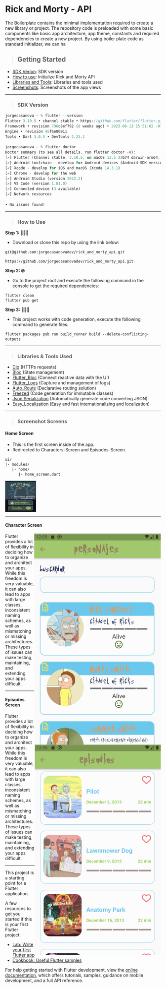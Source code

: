 # Rick and Morty - API
The Boilerplate contains the minimal implementation required to create a new library or project. The repository code is preloaded with some basic components like basic app architecture, app theme, constants and required dependencies to create a new project. By using boiler plate code as standard initializer, we can ha

> ## Getting Started
- [SDK Verion](https://github.com/jorgecasanovadev/rick_and_morty_api#sdk-version): SDK version
- [How to use](https://github.com/jorgecasanovadev/rick_and_morty_api/tree/main#how-to-use): Initialize Rick and Morty API
- [Libraries and Tools](https://github.com/jorgecasanovadev/rick_and_morty_api#libraries--tools-used): Libraries and tools used
- [Screenshots](https://github.com/jorgecasanovadev/rick_and_morty_api/tree/main#how-to-use): Screenshots of the app views


<hr align"center">

> ### SDK Version
```dart
jorgecasanova ~ % flutter --version
Flutter 3.10.5 • channel stable • https://github.com/flutter/flutter.git
Framework • revision 796c8ef792 (8 weeks ago) • 2023-06-13 15:51:02 -0700
Engine • revision 45f6e00911
Tools • Dart 3.0.5 • DevTools 2.23.1

jorgecasanova ~ % flutter doctor
Doctor summary (to see all details, run flutter doctor -v):
[✓] Flutter (Channel stable, 3.10.5, on macOS 13.5 22G74 darwin-arm64, locale en-US)
[✓] Android toolchain - develop for Android devices (Android SDK version 34.0.0)
[✓] Xcode - develop for iOS and macOS (Xcode 14.3.1)
[✓] Chrome - develop for the web
[✓] Android Studio (version 2022.2)
[✓] VS Code (version 1.81.0)
[✓] Connected device (3 available)
[✓] Network resources

• No issues found!
```
<hr align"center">

> ### How to Use 

**Step 1: 🧑🏻‍💻**
- Download or clone this repo by using the link below:
```
git@github.com:jorgecasanovadev/rick_and_morty_api.git
```
```
https://github.com/jorgecasanovadev/rick_and_morty_api.git
```
**Step 2: 🤓**
- Go to the project root and execute the following command in the console to get the required dependencies: 
```
flutter clean
flutter pub get 
```
**Step 3: 🧙🏼‍♂️**
- This project works with code generation, execute the following command to generate files:
```
flutter packages pub run build_runner build --delete-conflicting-outputs
```
<hr align"center">


> ### Libraries & Tools Used

* [Dio](https://github.com/flutterchina/dio) (HTTPs requests)
* [Bloc](https://pub.dev/packages/bloc) (State management)
* [Flutter_Bloc](https://pub.dev/packages/flutter_bloc) (Connect reactive data with the UI)
* [Flutter_Logs](https://pub.dev/packages/flutter_logs) (Capture and management of logs)
* [Auto_Route](https://pub.dev/packages/auto_route) (Declarative routing solution)
* [Freezed](https://pub.dev/packages/freezed) (Code generation for immutable classes)
* [Json Serialization](https://pub.dev/packages/json_serializable) (Automatically generate code converting JSON)
* [Easy_Localization](https://pub.dev/packages/easy_localization) (Easy and fast internationalizing and localization)
<hr align"center">

> ### Screenshot Screens
#### Home Screen

- This is the first screen inside of the app.
- Redirected to Characters-Screen and Episodes-Screen.

```
ui/
|- modules/
   |- home/
      |- home_screen.dart
```
<img align="center" height="100em" width="100em" src="./screenshots/home_screen.png" alt="home-screen">

<hr align"center">


#### Character Screen

<img align="right" src="./screenshots/characters_screen.png" alt="characters-screen">
<p align="left" alt="characters-screen-content">
  Flutter provides a lot of flexibility in deciding how to organize and architect
your apps. While this freedom is very valuable, it can also lead to apps with
large classes, inconsistent naming schemes, as well as mismatching or missing
architectures. These types of issues can make testing, maintaining, and extending
your apps difficult.
</p>
<hr align"center">


#### Episodes Screen

<img align="right" src="./screenshots/episodes_screen.png" alt="characters-screen">
<p align="left" alt="episodes-screen-content">
  Flutter provides a lot of flexibility in deciding how to organize and architect
your apps. While this freedom is very valuable, it can also lead to apps with
large classes, inconsistent naming schemes, as well as mismatching or missing
architectures. These types of issues can make testing, maintaining, and extending
your apps difficult.
</p>
<hr align"center">


This project is a starting point for a Flutter application.

A few resources to get you started if this is your first Flutter project:

- [Lab: Write your first Flutter app](https://docs.flutter.dev/get-started/codelab)
- [Cookbook: Useful Flutter samples](https://docs.flutter.dev/cookbook)

For help getting started with Flutter development, view the
[online documentation](https://docs.flutter.dev/), which offers tutorials,
samples, guidance on mobile development, and a full API reference.
